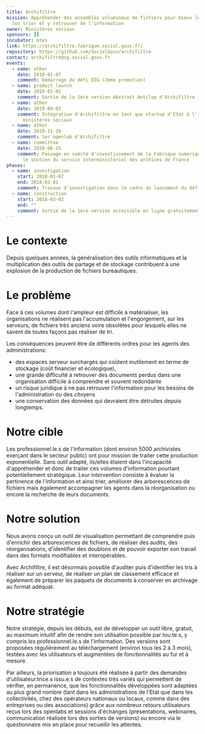 ```yaml
---
title: Archifiltre
mission: Appréhender des ensembles volumineux de fichiers pour mieux les gérer,
  les trier et y retrouver de l'information
owner: Ministères sociaux
sponsors: []
incubator: mtes
link: https://archifiltre.fabrique.social.gouv.fr/
repository: https://github.com/SocialGouv/archifiltre
contact: archifiltre@sg.social.gouv.fr
events:
  - name: other
    date: 2018-01-07
    comment: Démarrage du défi EIG (2ème promotion)
  - name: product_launch
    date: 2018-03-02
    comment: Sortie de la 1ère version Abstract Antilop d'Archifiltre
  - name: other
    date: 2019-04-03
    comment: Intégration d'Archifiltre en tant que startup d'Etat à l'incubateur des
      ministères sociaux
  - name: other
    date: 2019-11-29
    comment: 1er openlab d'Archifiltre
  - name: committee
    date: 2020-06-25
    comment: Passage en comité d'investissement de la Fabrique numérique entérinant
      le soutien du service interministériel des archives de France
phases:
  - name: investigation
    start: 2018-01-07
    end: 2018-03-01
    comment: Travaux d'investigation dans le cadre du lancement du défi EIG
  - name: construction
    start: 2018-03-02
    end: ""
    comment: Sortie de la 1ère version accessible en ligne gratuitement d'Archifiltre
---
```

# Le contexte

Depuis quelques années, la généralisation des outils informatiques et la multiplication des outils de partage et de stockage contribuent à une explosion de la production de fichiers bureautiques. 

# Le problème

Face à ces volumes dont l'ampleur est difficile à matérialiser, les organisations ne réalisent pas l'accumulation et l'engorgement, sur les serveurs, de fichiers très anciens voire obsolètes pour lesquels elles ne savent de toutes façons pas réaliser de tri.

Les conséquences peuvent être de différents ordres pour les agents des administrations: 

- des espaces serveur surchargés qui coûtent inutilement en terme de stockage (coût financier et écologique), 
- une grande difficulté à retrouver des documents perdus dans une organisation difficile à comprendre et souvent redondante
- un risque juridique à ne pas retrouver l'information pour les besoins de l'administration ou des citoyens 
- une conservation des données qui devraient être détruites depuis longtemps.

# Notre cible

Les professionnel.le.s de l'information (dont environ 5000 archivistes exerçant dans le secteur public) ont pour mission de traiter cette production exponentielle. Sans outil adapté, ils/elles étaient dans l'incapacité d'appréhender et donc de traiter ces volumes d'information pourtant potentiellement stratégique. Leur intervention consiste à évaluer la pertinence de l'information et ainsi trier, améliorer des arborescences de fichiers mais également accompagner les agents dans la réorganisation ou encore la recherche de leurs documents.

# Notre solution

Nous avons conçu un outil de visualisation permettant de comprendre puis d'enrichir des arborescences de fichiers, de réaliser des audits, des réorganisations, d'identifier des doublons et de pouvoir exporter son travail dans des formats modifiables et interopérables.

Avec Archifiltre, il est désormais possible d'auditer puis d'identifier les tris à réaliser sur un serveur, de réaliser un plan de classement efficace et également de préparer les paquets de documents à conserver en archivage au format adéquat.

# Notre stratégie

Notre stratégie, depuis les débuts, est de développer un outil libre, gratuit, au maximum intuitif afin de rendre son utilisation possible par tou.te.s, y compris les professionnel.le.s de l'information. Des versions sont proposées régulièrement au téléchargement (environ tous les 2 à 3 mois), testées avec les utilisateurs et augmentées de fonctionnalités au fur et à mesure. 

Par ailleurs, la priorisation a toujours été réalisée à partir des demandes d'utilisateur.trice.s issu.e.s de contextes très variés qui permettent de vérifier, en permanence, que les fonctionnalités développées sont adaptées au plus grand nombre (tant dans les administrations de l'Etat que dans les collectivités, chez des opérateurs nationaux ou locaux, comme dans des entreprises ou des associations) grâce aux nombreux retours utilisateurs reçus lors des openlabs et sessions d'échanges (présentations, webinaires, communication réalisée lors des sorties de versions) ou encore via le questionnaire mis en place pour recueillir les attentes.
